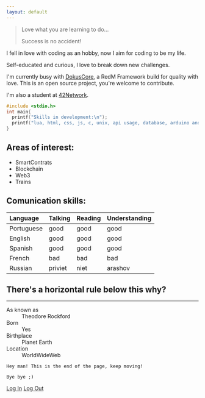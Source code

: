 ```yaml
---
layout: default
---
```






> Love what you are learning to do...
>
> Success is no accident!






I fell in love with coding as an hobby, now I aim for coding to be my life.

Self-educated and curious, I love to break down new challenges.

I'm currently busy with [DokusCore](https://dokuscore.com/), a RedM Framework build for quality with love.
This is an open source project, you're welcome to contribute.

I'm also a student at [42Network](https://www.42network.org/).






```c
#include <stdio.h>
int main{
  printf("Skills in development:\n");
  printf("lua, html, css, js, c, unix, api usage, database, arduino and system administration");
}
```

## Areas of interest:

*   SmartContrats
*   Blockchain
*   Web3
*   Trains

## Comunication skills:

| Language     | Talking   | Reading | Understanding |
|:-------------|:----------|:--------|:--------------|
| Portuguese   | good      | good    | good          |
| English      | good      | good    | good          |
| Spanish      | good      | good    | good          |
| French       | bad       | bad     | bad           |
| Russian      | priviet   | niet    | arashov       |


## There's a horizontal rule below this why?

* * *

<dl>
<dt>As known as</dt>
<dd>Theodore Rockford</dd>
<dt>Born</dt>
<dd>Yes</dd>
<dt>Birthplace</dt>
<dd>Planet Earth</dd>
<dt>Location</dt>
<dd>WorldWideWeb</dd>
</dl>

```
Hey man! This is the end of the page, keep moving!
```

```
Bye bye ;)
```
[Log In](./another-page.html)
[Log Out](./)